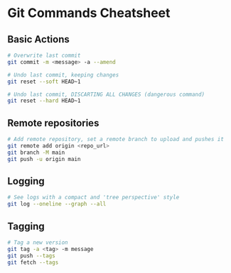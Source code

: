 
# Git Commands Cheatsheet

## Basic Actions
```bash
# Overwrite last commit
git commit -m <message> -a --amend

# Undo last commit, keeping changes 
git reset --soft HEAD~1

# Undo last commit, DISCARTING ALL CHANGES (dangerous command)
git reset --hard HEAD~1
```

## Remote repositories

```bash
# Add remote repository, set a remote branch to upload and pushes it
git remote add origin <repo_url>
git branch -M main
git push -u origin main
```

## Logging

```bash
# See logs with a compact and 'tree perspective' style
git log --oneline --graph --all
```

## Tagging

```bash
# Tag a new version
git tag -a <tag> -m message
git push --tags
git fetch --tags
```
